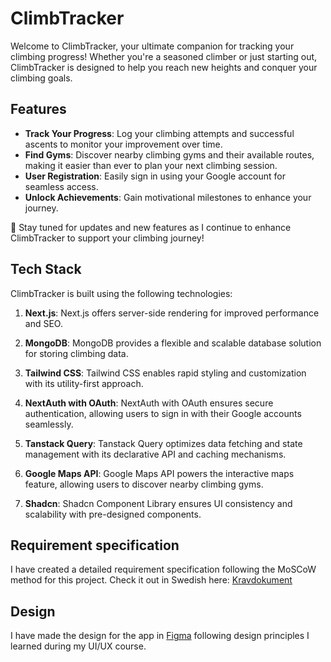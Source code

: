 # ClimbTracker

Welcome to ClimbTracker, your ultimate companion for tracking your climbing progress! Whether you're a seasoned climber or just starting out, ClimbTracker is designed to help you reach new heights and conquer your climbing goals.

## Features
* **Track Your Progress**: Log your climbing attempts and successful ascents to monitor your improvement over time.
* **Find Gyms**: Discover nearby climbing gyms and their available routes, making it easier than ever to plan your next climbing session.
* **User Registration**: Easily sign in using your Google account for seamless access.
* **Unlock Achievements**:  Gain motivational milestones to enhance your journey.

🥇 Stay tuned for updates and new features as I continue to enhance ClimbTracker to support your climbing journey!

## Tech Stack

ClimbTracker is built using the following technologies:

1. **Next.js**: Next.js offers server-side rendering for improved performance and SEO.

2. **MongoDB**: MongoDB provides a flexible and scalable database solution for storing climbing data.

3. **Tailwind CSS**: Tailwind CSS enables rapid styling and customization with its utility-first approach.

4. **NextAuth with OAuth**: NextAuth with OAuth ensures secure authentication, allowing users to sign in with their Google accounts seamlessly.

5. **Tanstack Query**: Tanstack Query optimizes data fetching and state management with its declarative API and caching mechanisms.

6. **Google Maps API**: Google Maps API powers the interactive maps feature, allowing users to discover nearby climbing gyms.

7. **Shadcn**: Shadcn Component Library ensures UI consistency and scalability with pre-designed components.


## Requirement specification

I have created a detailed requirement specification following the MoSCoW method for this project. Check it out in Swedish here:  [Kravdokument](https://1drv.ms/w/c/35e776f45a281d43/EcmUpH-stJNPoIkEP7VtxxkB47b0srZPkUHo2BTTtHvmuw?e=EkwBxH)

## Design

I have made the design for the app in [Figma](https://www.figma.com/file/VcF0Qi5NV1HEN2nMIJ5GMY/ClimbTracker?type=design&node-id=0%3A1&mode=design&t=T8mdP3tb05SEOMdP-1) following design principles I learned during my UI/UX course.


